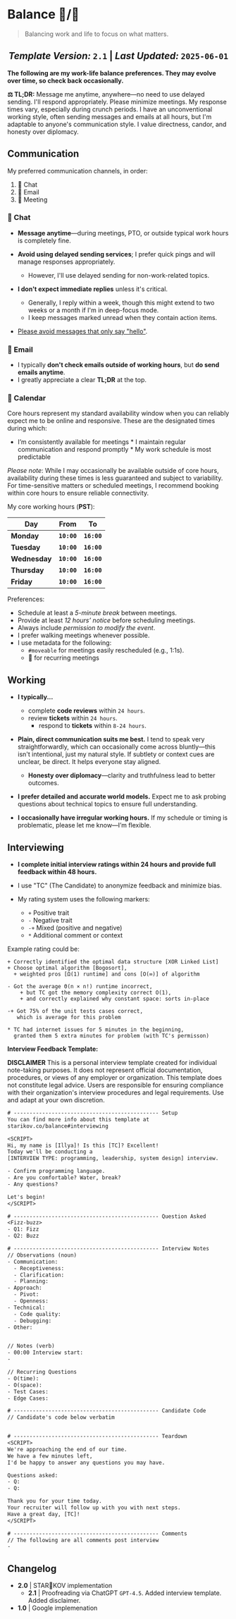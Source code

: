 # Balance 💼/🏡
> Balancing work and life to focus on what matters.

<h2><center><i>Template Version:</i> <b><code>2.1</code></b> | <i>Last Updated:</i> <b><code>2025-06-01</b></code></center></h2>

**The following are my work-life balance preferences. They may evolve over time, so check back occasionally.**

**⚖️ TL;DR:** Message me anytime, anywhere—no need to use delayed sending. I'll respond appropriately. Please minimize meetings. My response times vary, especially during crunch periods. I have an unconventional working style, often sending messages and emails at all hours, but I'm adaptable to anyone's communication style. I value directness, candor, and honesty over diplomacy.

## Communication

My preferred communication channels, in order:

1. 💬 Chat
2. 📩 Email
3. 📅 Meeting

### 💬 Chat

* **Message anytime**—during meetings, PTO, or outside typical work hours is completely fine.
* **Avoid using delayed sending services**; I prefer quick pings and will manage responses appropriately.

  * However, I'll use delayed sending for non-work-related topics.
* **I don't expect immediate replies** unless it's critical.

  * Generally, I reply within a week, though this might extend to two weeks or a month if I'm in deep-focus mode.
  * I keep messages marked unread when they contain action items.
* [Please avoid messages that only say "hello"](https://nohello.net/).

### 📩 Email

* I typically **don't check emails outside of working hours**, but **do send emails anytime**.
* I greatly appreciate a clear **TL;DR** at the top.

### 📅 Calendar

Core hours represent my standard availability window when you can reliably expect me to be online and responsive. These are the designated times during which:

* I’m consistently available for meetings * I maintain regular communication and respond promptly * My work schedule is most predictable

*Please note*: While I may occasionally be available outside of core hours, availability during these times is less guaranteed and subject to variability. For time-sensitive matters or scheduled meetings, I recommend booking within core hours to ensure reliable connectivity.

My core working hours (**PST**):

| Day           | From        | To          |
| ------------- |:-----------:|:-----------:|
| **Monday**    | **`10:00`** | **`16:00`** |
| **Tuesday**   | **`10:00`** | **`16:00`** |
| **Wednesday** | **`10:00`** | **`16:00`** |
| **Thursday**  | **`10:00`** | **`16:00`** |
| **Friday**    | **`10:00`** | **`16:00`** |


Preferences:

* Schedule at least a *5-minute break* between meetings.
* Provide at least *12 hours’ notice* before scheduling meetings.
* Always include *permission to modify the event*.
* I prefer walking meetings whenever possible.
* I use metadata for the following:
	* `#moveable` for meetings easily rescheduled (e.g., 1:1s).
	* 🔄 for recurring meetings

## Working

* **I typically...**
	* complete **code reviews** within `24 hours`.
	* review **tickets** within `24 hours`.
		* respond to **tickets** within `8-24 hours`.

* **Plain, direct communication suits me best.** I tend to speak very straightforwardly, which can occasionally come across bluntly—this isn't intentional, just my natural style. If subtlety or context cues are unclear, be direct. It helps everyone stay aligned.

  * **Honesty over diplomacy**—clarity and truthfulness lead to better outcomes.

* **I prefer detailed and accurate world models.** Expect me to ask probing questions about technical topics to ensure full understanding.

* **I occasionally have irregular working hours.** If my schedule or timing is problematic, please let me know—I’m flexible.

## Interviewing

* **I complete initial interview ratings within 24 hours and provide full feedback within 48 hours.**

* I use "TC" (The Candidate) to anonymize feedback and minimize bias.

* My rating system uses the following markers:

  * `+` Positive trait
  * `-` Negative trait
  * `-+` Mixed (positive and negative)
  * `*` Additional comment or context

Example rating could be:

```
+ Correctly identified the optimal data structure [XOR Linked List]
+ Choose optimal algorithm [Bogosort],
  + weighted pros [Ω(1) runtime] and cons [O(∞)] of algorithm

- Got the average Θ(n × n!) runtime incorrect,
	+ but TC got the memory complexity correct O(1),
	+ and correctly explained why constant space: sorts in-place

-+ Got 75% of the unit tests cases correct, 
   which is average for this problem

* TC had internet issues for 5 minutes in the beginning,
  granted them 5 extra minutes for problem (with TC's permisson)
```


**Interview Feedback Template:**

<div class="custom-callout custom-callout-warning">
  <strong>DISCLAIMER</strong> This is a personal interview template created for individual note-taking purposes. It does not represent official documentation, procedures, or views of any employer or organization. This template does not constitute legal advice. Users are responsible for ensuring compliance with their organization's interview procedures and legal requirements. Use and adapt at your own discretion.
</div>

```txt
# ---------------------------------------------- Setup
You can find more info about this template at 
starikov.co/balance#interviewing

<SCRIPT>
Hi, my name is [Illya]! Is this [TC]? Excellent! 
Today we'll be conducting a 
[INTERVIEW TYPE: programming, leadership, system design] interview.

- Confirm programming language.
- Are you comfortable? Water, break?
- Any questions?

Let's begin!
</SCRIPT>

# ---------------------------------------------- Question Asked
<Fizz-buzz>
- Q1: Fizz
- Q2: Buzz

# ---------------------------------------------- Interview Notes
// Observations (noun)
- Communication:
  - Receptiveness:
  - Clarification:
  - Planning:
- Approach:
  - Pivot:
  - Openness:
- Technical:
  - Code quality:
  - Debugging:
- Other:


// Notes (verb)
- 00:00 Interview start:
-

// Recurring Questions
- O(time):
- O(space):
- Test Cases:
- Edge Cases:

# ---------------------------------------------- Candidate Code
// Candidate's code below verbatim


# ---------------------------------------------- Teardown
<SCRIPT>
We're approaching the end of our time.
We have a few minutes left,
I'd be happy to answer any questions you may have.

Questions asked:
- Q:
- Q:

Thank you for your time today.
Your recruiter will follow up with you with next steps.
Have a great day, [TC]!
</SCRIPT>

# ---------------------------------------------- Comments
// The following are all comments post interview
- 
```

## Changelog

- **2.0** | STAR🌻KOV implementation
	- **2.1** | Proofreading via ChatGPT `GPT-4.5`. Added interview template. Added disclaimer.
- **1.0** | Google implemenation